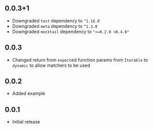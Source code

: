 ## 0.0.3+1
* Downgraded `test` dependency to `^1.16.0`
* Downgraded `meta` dependency to `^1.3.0`
* Downgraded `mocktail` dependency to `">=0.2.0 <0.4.0"`

## 0.0.3
* Changed return from `expect`ed function params from `Iterable` to `dynamic` to allow matchers to be used

## 0.0.2
* Added example

## 0.0.1
* Initial release